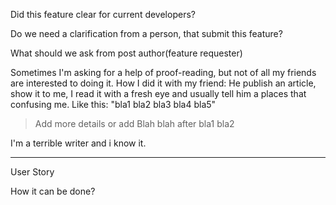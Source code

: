 Did this feature clear for current developers?

Do we need a clarification from a person, that submit this feature?

What should we ask from post author(feature requester)



Sometimes I'm asking for a help of proof-reading, but not of all my friends are interested to doing it. How I did it with my friend:
He publish an article, show it to me, I read it with a fresh eye and usually tell him a places that confusing me.
Like this:
"bla1 bla2 bla3 bla4 bla5"
> Add more details or add Blah blah after bla1 bla2

I'm a terrible writer and i know it.

---

User Story

How it can be done?
